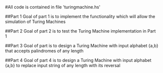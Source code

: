 #All code is contained in file 'turingmachine.hs'

##Part 1
Goal of part 1 is to implement the functionality which will allow the simulation of Turing Machines

##Part 2
Goal of part 2 is to test the Turing Machine implementation in Part 1

##Part 3
Goal of part is to design a Turing Machine with input alphabet {a,b} that accepts palindromes of any length

##Part 4
Goal of part 4 is to design a Turing Machine with input alphabet {a,b} to replace input string of any length with its reversal
